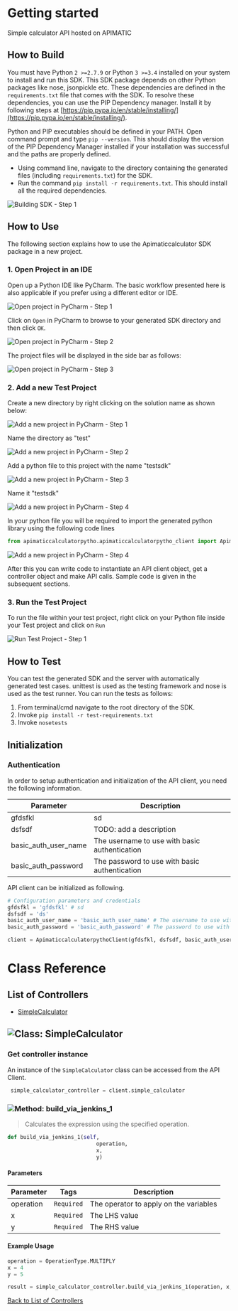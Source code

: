 # Getting started

Simple calculator API hosted on APIMATIC

## How to Build


You must have Python ```2 >=2.7.9``` or Python ```3 >=3.4``` installed on your system to install and run this SDK. This SDK package depends on other Python packages like nose, jsonpickle etc. 
These dependencies are defined in the ```requirements.txt``` file that comes with the SDK.
To resolve these dependencies, you can use the PIP Dependency manager. Install it by following steps at [https://pip.pypa.io/en/stable/installing/](https://pip.pypa.io/en/stable/installing/).

Python and PIP executables should be defined in your PATH. Open command prompt and type ```pip --version```.
This should display the version of the PIP Dependency Manager installed if your installation was successful and the paths are properly defined.

* Using command line, navigate to the directory containing the generated files (including ```requirements.txt```) for the SDK.
* Run the command ```pip install -r requirements.txt```. This should install all the required dependencies.

![Building SDK - Step 1](https://apidocs.io/illustration/python?step=installDependencies&workspaceFolder=APIMATIC%20Calculator-Python)


## How to Use

The following section explains how to use the Apimaticcalculator SDK package in a new project.

### 1. Open Project in an IDE

Open up a Python IDE like PyCharm. The basic workflow presented here is also applicable if you prefer using a different editor or IDE.

![Open project in PyCharm - Step 1](https://apidocs.io/illustration/python?step=pyCharm)

Click on ```Open``` in PyCharm to browse to your generated SDK directory and then click ```OK```.

![Open project in PyCharm - Step 2](https://apidocs.io/illustration/python?step=openProject0&workspaceFolder=APIMATIC%20Calculator-Python)     

The project files will be displayed in the side bar as follows:

![Open project in PyCharm - Step 3](https://apidocs.io/illustration/python?step=openProject1&workspaceFolder=APIMATIC%20Calculator-Python&projectName=apimaticcalculatorpytho)     

### 2. Add a new Test Project

Create a new directory by right clicking on the solution name as shown below:

![Add a new project in PyCharm - Step 1](https://apidocs.io/illustration/python?step=createDirectory&workspaceFolder=APIMATIC%20Calculator-Python&projectName=apimaticcalculatorpytho)

Name the directory as "test"

![Add a new project in PyCharm - Step 2](https://apidocs.io/illustration/python?step=nameDirectory)
   
Add a python file to this project with the name "testsdk"

![Add a new project in PyCharm - Step 3](https://apidocs.io/illustration/python?step=createFile&workspaceFolder=APIMATIC%20Calculator-Python&projectName=apimaticcalculatorpytho)

Name it "testsdk"

![Add a new project in PyCharm - Step 4](https://apidocs.io/illustration/python?step=nameFile)

In your python file you will be required to import the generated python library using the following code lines

```Python
from apimaticcalculatorpytho.apimaticcalculatorpytho_client import ApimaticcalculatorpythoClient
```

![Add a new project in PyCharm - Step 4](https://apidocs.io/illustration/python?step=projectFiles&workspaceFolder=APIMATIC%20Calculator-Python&libraryName=apimaticcalculatorpytho.apimaticcalculatorpytho_client&projectName=apimaticcalculatorpytho&className=ApimaticcalculatorpythoClient)

After this you can write code to instantiate an API client object, get a controller object and  make API calls. Sample code is given in the subsequent sections.

### 3. Run the Test Project

To run the file within your test project, right click on your Python file inside your Test project and click on ```Run```

![Run Test Project - Step 1](https://apidocs.io/illustration/python?step=runProject&workspaceFolder=APIMATIC%20Calculator-Python&libraryName=apimaticcalculatorpytho.apimaticcalculatorpytho_client&projectName=apimaticcalculatorpytho&className=ApimaticcalculatorpythoClient)


## How to Test

You can test the generated SDK and the server with automatically generated test
cases. unittest is used as the testing framework and nose is used as the test
runner. You can run the tests as follows:

  1. From terminal/cmd navigate to the root directory of the SDK.
  2. Invoke ```pip install -r test-requirements.txt```
  3. Invoke ```nosetests```

## Initialization

### Authentication
In order to setup authentication and initialization of the API client, you need the following information.

| Parameter | Description |
|-----------|-------------|
| gfdsfkl | sd |
| dsfsdf | TODO: add a description |
| basic_auth_user_name | The username to use with basic authentication |
| basic_auth_password | The password to use with basic authentication |



API client can be initialized as following.

```python
# Configuration parameters and credentials
gfdsfkl = 'gfdsfkl' # sd
dsfsdf = 'ds'
basic_auth_user_name = 'basic_auth_user_name' # The username to use with basic authentication
basic_auth_password = 'basic_auth_password' # The password to use with basic authentication

client = ApimaticcalculatorpythoClient(gfdsfkl, dsfsdf, basic_auth_user_name, basic_auth_password)
```



# Class Reference

## <a name="list_of_controllers"></a>List of Controllers

* [SimpleCalculator](#simple_calculator)

## <a name="simple_calculator"></a>![Class: ](https://apidocs.io/img/class.png ".SimpleCalculator") SimpleCalculator

### Get controller instance

An instance of the ``` SimpleCalculator ``` class can be accessed from the API Client.

```python
 simple_calculator_controller = client.simple_calculator
```

### <a name="build_via_jenkins_1"></a>![Method: ](https://apidocs.io/img/method.png ".SimpleCalculator.build_via_jenkins_1") build_via_jenkins_1

> Calculates the expression using the specified operation.

```python
def build_via_jenkins_1(self,
                            operation,
                            x,
                            y)
```

#### Parameters

| Parameter | Tags | Description |
|-----------|------|-------------|
| operation |  ``` Required ```  | The operator to apply on the variables |
| x |  ``` Required ```  | The LHS value |
| y |  ``` Required ```  | The RHS value |



#### Example Usage

```python
operation = OperationType.MULTIPLY
x = 4
y = 5

result = simple_calculator_controller.build_via_jenkins_1(operation, x, y)

```


[Back to List of Controllers](#list_of_controllers)



